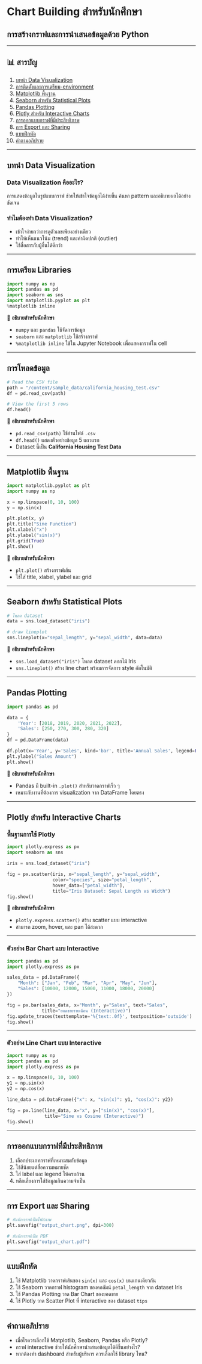 
# Chart Building สำหรับนักศึกษา
## การสร้างกราฟและการนำเสนอข้อมูลด้วย Python

---

## 📊 สารบัญ
1. [บทนำ Data Visualization](#บทนำ-data-visualization)
2. [การติดตั้งและการเตรียม-environment](#การติดตั้งและการเตรียม-environment)
3. [Matplotlib พื้นฐาน](#matplotlib-พื้นฐาน)
4. [Seaborn สำหรับ Statistical Plots](#seaborn-สำหรับ-statistical-plots)
5. [Pandas Plotting](#pandas-plotting)
6. [Plotly สำหรับ Interactive Charts](#plotly-สำหรับ-interactive-charts)
7. [การออกแบบกราฟที่มีประสิทธิภาพ](#การออกแบบกราฟที่มีประสิทธิภาพ)
8. [การ Export และ Sharing](#การ-export-และ-sharing)
9. [แบบฝึกหัด](#แบบฝึกหัด)
10. [คำถามอภิปราย](#คำถามอภิปราย)

---

## บทนำ Data Visualization

### Data Visualization คืออะไร?
การแสดงข้อมูลในรูปแบบกราฟ ช่วยให้เข้าใจข้อมูลได้ง่ายขึ้น ค้นหา pattern และอธิบายผลได้อย่างชัดเจน

### ทำไมต้องทำ Data Visualization?
- เข้าใจง่ายกว่าการดูตัวเลขเพียงอย่างเดียว
- ทำให้เห็นแนวโน้ม (trend) และค่าผิดปกติ (outlier)
- ใช้สื่อสารกับผู้อื่นได้ดีกว่า

---

## การเตรียม Libraries

```python
import numpy as np
import pandas as pd
import seaborn as sns
import matplotlib.pyplot as plt
%matplotlib inline
```

📌 **อธิบายสำหรับนักศึกษา**
- `numpy` และ `pandas` ใช้จัดการข้อมูล
- `seaborn` และ `matplotlib` ใช้สร้างกราฟ
- `%matplotlib inline` ใช้ใน Jupyter Notebook เพื่อแสดงกราฟใน cell

---

## การโหลดข้อมูล

```python
# Read the CSV file
path = "/content/sample_data/california_housing_test.csv"
df = pd.read_csv(path)

# View the first 5 rows
df.head()
```

📌 **อธิบายสำหรับนักศึกษา**
- `pd.read_csv(path)` ใช้อ่านไฟล์ `.csv`
- `df.head()` แสดงตัวอย่างข้อมูล 5 แถวแรก
- Dataset นี้เป็น **California Housing Test Data**

---

## Matplotlib พื้นฐาน

```python
import matplotlib.pyplot as plt
import numpy as np

x = np.linspace(0, 10, 100)
y = np.sin(x)

plt.plot(x, y)
plt.title("Sine Function")
plt.xlabel("x")
plt.ylabel("sin(x)")
plt.grid(True)
plt.show()
```

📌 **อธิบายสำหรับนักศึกษา**
- `plt.plot()` สร้างกราฟเส้น
- ใช้ใส่ title, xlabel, ylabel และ grid

---

## Seaborn สำหรับ Statistical Plots

```python
# โหลด dataset
data = sns.load_dataset("iris")

# draw lineplot
sns.lineplot(x="sepal_length", y="sepal_width", data=data)
```

📌 **อธิบายสำหรับนักศึกษา**
- `sns.load_dataset("iris")` โหลด dataset ดอกไม้ Iris
- `sns.lineplot()` สร้าง line chart พร้อมการจัดการ style อัตโนมัติ

---

## Pandas Plotting

```python
import pandas as pd

data = {
    'Year': [2018, 2019, 2020, 2021, 2022],
    'Sales': [250, 270, 300, 280, 320]
}
df = pd.DataFrame(data)

df.plot(x='Year', y='Sales', kind='bar', title='Annual Sales', legend=False)
plt.ylabel("Sales Amount")
plt.show()
```

📌 **อธิบายสำหรับนักศึกษา**
- Pandas มี built-in `.plot()` สำหรับวาดกราฟเร็ว ๆ
- เหมาะกับงานที่ต้องการ visualization จาก DataFrame โดยตรง

---

## Plotly สำหรับ Interactive Charts

### พื้นฐานการใช้ Plotly

```python
import plotly.express as px
import seaborn as sns

iris = sns.load_dataset("iris")

fig = px.scatter(iris, x="sepal_length", y="sepal_width",
                 color="species", size="petal_length",
                 hover_data=["petal_width"],
                 title="Iris Dataset: Sepal Length vs Width")
fig.show()
```

📌 **อธิบายสำหรับนักศึกษา**
- `plotly.express.scatter()` สร้าง scatter แบบ interactive
- สามารถ zoom, hover, และ pan ได้สะดวก

---

### ตัวอย่าง Bar Chart แบบ Interactive

```python
import pandas as pd
import plotly.express as px

sales_data = pd.DataFrame({
    "Month": ["Jan", "Feb", "Mar", "Apr", "May", "Jun"],
    "Sales": [10000, 12000, 15000, 11000, 18000, 20000]
})

fig = px.bar(sales_data, x="Month", y="Sales", text="Sales",
             title="ยอดขายรายเดือน (Interactive)")
fig.update_traces(texttemplate='%{text:.0f}', textposition='outside')
fig.show()
```

---

### ตัวอย่าง Line Chart แบบ Interactive

```python
import numpy as np
import pandas as pd
import plotly.express as px

x = np.linspace(0, 10, 100)
y1 = np.sin(x)
y2 = np.cos(x)

line_data = pd.DataFrame({"x": x, "sin(x)": y1, "cos(x)": y2})

fig = px.line(line_data, x="x", y=["sin(x)", "cos(x)"],
              title="Sine vs Cosine (Interactive)")
fig.show()
```

---

## การออกแบบกราฟที่มีประสิทธิภาพ

1. เลือกประเภทกราฟที่เหมาะสมกับข้อมูล
2. ใช้สีน้อยแต่สื่อความหมายชัด
3. ใส่ label และ legend ให้ครบถ้วน
4. หลีกเลี่ยงการใส่ข้อมูลเกินความจำเป็น

---

## การ Export และ Sharing

```python
# บันทึกกราฟเป็นไฟล์ภาพ
plt.savefig("output_chart.png", dpi=300)

# บันทึกกราฟเป็น PDF
plt.savefig("output_chart.pdf")
```

---

## แบบฝึกหัด

1. ใช้ Matplotlib วาดกราฟเส้นของ `sin(x)` และ `cos(x)` บนแกนเดียวกัน
2. ใช้ Seaborn วาดกราฟ histogram ของคอลัมน์ `petal_length` จาก dataset Iris
3. ใช้ Pandas Plotting วาด Bar Chart ของยอดขาย
4. ใช้ Plotly วาด Scatter Plot ที่ interactive ของ dataset `tips`

---

## คำถามอภิปราย

- เมื่อไรควรเลือกใช้ Matplotlib, Seaborn, Pandas หรือ Plotly?
- กราฟ interactive ช่วยให้นักศึกษานำเสนอข้อมูลได้ดีขึ้นอย่างไร?
- หากต้องทำ dashboard สำหรับผู้บริหาร ควรเลือกใช้ library ไหน?
